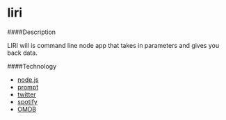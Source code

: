 # liri

####Description

LIRI will is command line node app that takes in parameters and gives you back data.

####Technology

* [node.js](https://nodejs.org/en/)
* [prompt](https://github.com/flatiron/prompt)
* [twitter](https://www.npmjs.com/package/twitter)
* [spotify](https://www.npmjs.com/package/spotify)
* [OMDB](http://www.omdbapi.com/)
